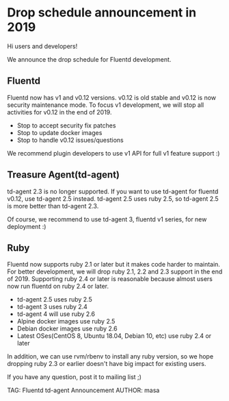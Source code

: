 # Drop schedule announcement in 2019

Hi users and developers!

We announce the drop schedule for Fluentd development.

## Fluentd

Fluentd now has v1 and v0.12 versions. v0.12 is old stable and v0.12 is now security maintenance mode.
To focus v1 development, we will stop all activities for v0.12 in the end of 2019.

- Stop to accept security fix patches
- Stop to update docker images
- Stop to handle v0.12 issues/questions

We recommend plugin developers to use v1 API for full v1 feature support :)

## Treasure Agent(td-agent)

td-agent 2.3 is no longer supported.
If you want to use td-agent for fluentd v0.12, use td-agent 2.5 instead.
td-agent 2.5 uses ruby 2.5, so td-agent 2.5 is more better than td-agent 2.3.

Of course, we recommend to use td-agent 3, fluentd v1 series, for new deployment :)

## Ruby

Fluentd now supports ruby 2.1 or later but it makes code harder to maintain.
For better development, we will drop ruby 2.1, 2.2 and 2.3 support in the end of 2019.
Supporting ruby 2.4 or later is reasonable because almost users now run fluentd on ruby 2.4 or later.

- td-agent 2.5 uses ruby 2.5
- td-agent 3 uses ruby 2.4
- td-agent 4 will use ruby 2.6
- Alpine docker images use ruby 2.5
- Debian docker images use ruby 2.6
- Latest OSes(CentOS 8, Ubuntu 18.04, Debian 10, etc) use ruby 2.4 or later

In addition, we can use rvm/rbenv to install any ruby version, so
we hope dropping ruby 2.3 or earlier doesn't have big impact for existing users.

If you have any question, post it to mailing list ;)


TAG: Fluentd td-agent Announcement
AUTHOR: masa
